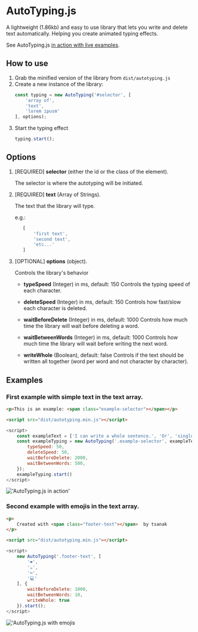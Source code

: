# AutoTyping.js
A lightweight (1.86kb) and easy to use library that lets you write and delete text automatically. Helping you create animated typing effects.

See AutoTyping.js [in action with live examples](https://tsanak.github.io/autotyping/).


## How to use

1. Grab the minified version of the library from ``` dist/autotyping.js ```
2. Create a new instance of the library:
    ```javascript
    const typing = new AutoTyping('#selector', [
        'array of',
        'text',
        'lorem ipusm'
    ], options);
    ```
3. Start the typing effect
    ```javascript
    typing.start();
    ```

## Options

1. [REQUIRED] **selector**  (either the id or the class of the element).

    The selector is where the autotyping will be initiated.
2. [REQUIRED] **text**  (Array of Strings).

    The text that the library will type.

    e.g.:
     ```javascript
        [
            'first text',
            'second text',
            'etc...'
        ]
    ```
3. [OPTIONAL] **options** (object).

    Controls the library's behavior

    - **typeSpeed** (Integer) in ms, default: 150
        Controls the typing speed of each character.

    - **deleteSpeed** (Integer) in ms, default: 150
        Controls how fast/slow each character is deleted.

    - **waitBeforeDelete** (Integer) in ms, default: 1000
        Controls how much time the library will wait before deleting a word.

    - **waitBetweenWords** (Integer) in ms, default: 1000
        Controls how much time the library will wait before writing the next word.

    - **writeWhole** (Boolean), default: false
        Controls if the text should be written all together (word per word and not character by character).

## Examples

### First example with simple text in the text array.
```html
<p>This is an example: <span class="example-selector"></span></p>

<script src="dist/autotyping.min.js"></script>
```

```javascript
<script>
    const exampleText = ['I can write a whole sentence.', 'Or', 'single', 'words'];
    const exampleTyping = new AutoTyping('.example-selector', exampleText, {
        typeSpeed: 50,
        deleteSpeed: 50,
        waitBeforeDelete: 2000,
        waitBetweenWords: 500,
    });
    exampleTyping.start()
</script>
```

!['AutoTyping.js in action'](https://i.imgur.com/1YiPHaY.gif)

### Second example with emojis in the text array.

```html
<p>
    Created with <span class="footer-text"></span>  by tsanak
</p>

<script src="dist/autotyping.min.js"></script>
```

```javascript
<script>
    new AutoTyping('.footer-text', [
        '❤️',
        '☕',
        '⌨️',
        '💻'
    ], {
        waitBeforeDelete: 1000,
        waitBetweenWords: 10,
        writeWhole: true
    }).start();
</script>
```

!['AutoTyping.js with emojis](https://i.imgur.com/2fGwIpY.gif)

